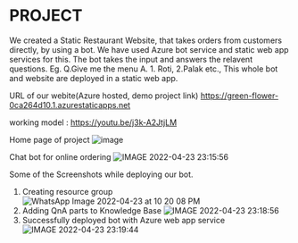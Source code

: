 # PROJECT
We created a Static Restaurant Website, that takes orders from customers directly, by using a bot.
We have used Azure bot service and static web app services for this.
The bot takes the input and answers the relavent questions.
Eg. Q.Give me the menu   A. 1. Roti, 2.Palak etc.,
This whole bot and website are deployed in a static web app.

URL of our webite(Azure hosted, demo project link)
https://green-flower-0ca264d10.1.azurestaticapps.net

working model : https://youtu.be/j3k-A2JtjLM

Home page of project
![image](https://user-images.githubusercontent.com/83135144/165148226-b5dd61ff-dd72-4b2e-92f1-f64c5bb3e075.png)

Chat bot for online ordering 
![IMAGE 2022-04-23 23:15:56](https://user-images.githubusercontent.com/83135144/164933687-cdae6ca2-2c9d-4362-8118-9fff8010f57c.jpg)

Some of the Screenshots while deploying our bot.
1. Creating resource group
![WhatsApp Image 2022-04-23 at 10 20 08 PM](https://user-images.githubusercontent.com/83135144/164933772-75153fd8-629e-4a31-af38-b569c1616ae4.jpeg)
2. Adding QnA parts to Knowledge Base
 ![IMAGE 2022-04-23 23:18:56](https://user-images.githubusercontent.com/83135144/164933806-5817d19d-6350-4837-8f92-1e9756d419db.jpg)
3. Successfully deployed bot with Azure web app service
![IMAGE 2022-04-23 23:19:44](https://user-images.githubusercontent.com/83135144/164933827-c1da6f8e-2a02-4a89-bec0-2cd825ab64b9.jpg)
